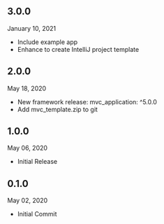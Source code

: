 ## 3.0.0
 January 10, 2021
- Include example app
- Enhance to create IntelliJ project template 

## 2.0.0
 May 18, 2020
- New framework release: mvc_application: ^5.0.0
- Add mvc_template.zip to git

## 1.0.0
 May 06, 2020
- Initial Release

## 0.1.0
 May 02, 2020
- Initial Commit
